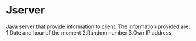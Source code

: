 # Jserver
Java server that provide information to client.
The information provided are:
1.Date and hour of the moment
2.Random number
3.Own IP address
